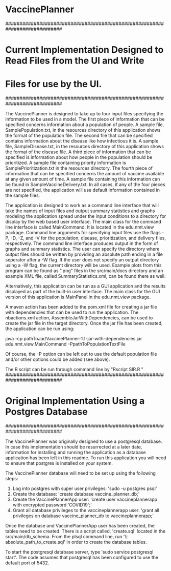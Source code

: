 # VaccinePlanner

############################################################################
#  Current Implementation Designed to Read Files from the UI and Write
#  Files for use by the UI.
############################################################################

The VaccinePlanner is designed to take up to four input files specifying the
information to be used in a model.  The first piece of information that can
be specified concerns information about a population of people.  A sample file,
SamplePopulation.txt, in the resources directory of this application shows the format of
the population file.  The second file that can be specified contains information
about the disease like how infectious it is.  A sample file, SampleDisease.txt, in the resources directory of this application shows the format of the disease file.  A third piece of information that can be specified is information about how people in the population should be prioritized.  A sample file containing priority information is SamplePrioritization.txt in the resources directory.  The fourth piece of information that can be specified concerns the amount of vaccine available at any given amount of time.  A sample file containing this information can be found in SampleVaccineDelivery.txt.  In all cases, if any of the four pieces are not specified, the application will use default information contained in the sample files.

The application is designed to work as a command line interface that will take the names of input files and output summary statistics and graphs modeling the application spread under the input conditions to a directory for display by the web based user interface.  The main class for the command line interface is called MainCommand.  It is located in the edu.nmt.view package.  Command line arguments for specifying input files use the flags -P, -D, -Z, and -V for the population, disease, prioritization, and delivery files, respectively. The command line interface produces output in the form of graphs and summary statistics.  The user can specify the directory where output files should be written by providing an absolute path ending in a file seperator after a -W flag.  If the user does not specify an output directory using a -W flag, the current directory will be used.  Example plots from this program can be found as ".png" files in the src/main/docs directory and an example XML file, called SummaryStatistics.xml, can be found there as well.

Alternatively, this application can be run as a GUI application and the results displayed as part of the built-in user interface.  The main class for the GUI version of this application is MainPanel in the edu.nmt.view package.

A maven action has been added to the pom.xml file for creating a jar file with dependencies that can be used to run the application.  The nbactions.xml action, AssembleJarWithDependencies, can be used to create the jar file in the target directory.  Once the jar file has been created, the application can be run using:

java -cp pathToJar/VaccinePlanner-1.1-jar-with-dependencies.jar edu.nmt.view.MainCommand -PpathToPopulationTextFile

Of course, the -P option can be left out to use the default population file and/or other options could be added (see above).

The R script can be run through command line by "Rscript SIR.R <inputfile> <days>"
############################################################################
#  Original Implementation Using a Postgres Database
############################################################################

The VaccinePlanner was originally designed to use a postgresql database.  In case this implementation should be resurrected at a later date, information for installing and running the application as a database application has been left in this readme.  To run this application you will need to ensure that postgres is installed on your system.

The VaccinePlanner database will need to be set up using the following steps:
1.  Log into postgres with super user privileges: 'sudo -u postgres psql'
2.  Create the database:  'create database vaccine_planner_db;'
3.  Create the VaccinePlannerApp user:  'create user vaccineplannerapp with encrypted password 'COVID19';'
4.  Grant all database privileges to the vaccineplannerapp user: 'grant all privileges on database vaccine_planner_db to vaccineplannerapp;'

Once the database and VaccinePlannerApp user has been created, the tables need to be created.  There is a script called, 'create.sql' located in the src/main/db_schema.  From the plsql command line, run '\i absolute_path_to_create.sql' in order to create the database tables.

To start the postgresql database server, type 'sudo service postgresql start'.  The code assumes that postgresql has been configured to use the default port of 5432.
